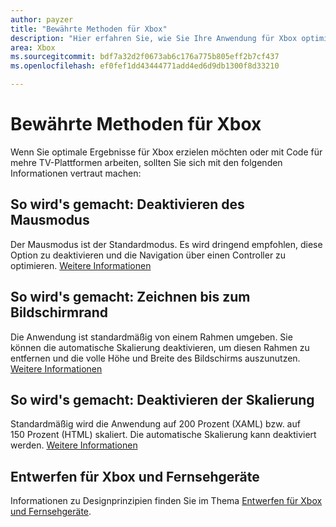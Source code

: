 ```yaml
---
author: payzer
title: "Bewährte Methoden für Xbox"
description: "Hier erfahren Sie, wie Sie Ihre Anwendung für Xbox optimieren."
area: Xbox
ms.sourcegitcommit: bdf7a32d2f0673ab6c176a775b805eff2b7cf437
ms.openlocfilehash: ef0fef1dd43444771add4ed6d9db1300f8d33210

---
```


# Bewährte Methoden für Xbox
Wenn Sie optimale Ergebnisse für Xbox erzielen möchten oder mit Code für mehre TV-Plattformen arbeiten, sollten Sie sich mit den folgenden Informationen vertraut machen:  

## So wird's gemacht: Deaktivieren des Mausmodus
Der Mausmodus ist der Standardmodus. Es wird dringend empfohlen, diese Option zu deaktivieren und die Navigation über einen Controller zu optimieren. [Weitere Informationen](how-to-disable-mouse-mode.md)

## So wird's gemacht: Zeichnen bis zum Bildschirmrand
Die Anwendung ist standardmäßig von einem Rahmen umgeben. Sie können die automatische Skalierung deaktivieren, um diesen Rahmen zu entfernen und die volle Höhe und Breite des Bildschirms auszunutzen.  [Weitere Informationen](turn-off-overscan.md)

## So wird's gemacht: Deaktivieren der Skalierung
Standardmäßig wird die Anwendung auf 200 Prozent (XAML) bzw. auf 150 Prozent (HTML) skaliert. Die automatische Skalierung kann deaktiviert werden.  [Weitere Informationen](disable-scaling.md)

## Entwerfen für Xbox und Fernsehgeräte
Informationen zu Designprinzipien finden Sie im Thema [Entwerfen für Xbox und Fernsehgeräte](https://msdn.microsoft.com/en-us/windows/uwp/input-and-devices/designing-for-tv?f=255&MSPPError=-2147217396#mouse-mode).


<!--HONumber=Jun16_HO4-->


